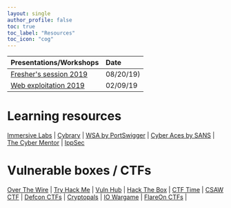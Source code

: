 ```yaml
---
layout: single
author_profile: false
toc: true
toc_label: "Resources"
toc_icon: "cog"
---
```


| Presentations/Workshops  | Date | 
|:-----------------|:----------|
[Fresher's session 2019](https://drive.google.com/open?id=1EjH3fUwpRcj9CamOM_03YdpY5_DNAvSS) |  08/20/19) |
[Web exploitation 2019](https://drive.google.com/file/d/18t87wjQnJvos3y3Aq0zj9XNUVgfcFknQ/view?usp=sharing) | 02/09/19

# Learning resources
[Immersive Labs](https://immersivelabs.online/signin) |
[Cybrary](https://www.cybrary.it/) |
[WSA by PortSwigger](https://portswigger.net/web-security) |
[Cyber Aces by SANS](https://www.cyberaces.org/courses.html) |
[The Cyber Mentor](https://www.youtube.com/channel/UC0ArlFuFYMpEewyRBzdLHiw) |
[IppSec](https://www.youtube.com/channel/UCa6eh7gCkpPo5XXUDfygQQA)

# Vulnerable boxes / CTFs
[Over The Wire](https://overthewire.org/wargames/) |
[Try Hack Me](https://tryhackme.com/dashboard) |
[Vuln Hub](https://www.vulnhub.com/) |
[Hack The Box](https://www.hackthebox.eu/home) |
[CTF Time](https://ctftime.org/event/list/upcoming) |
[CSAW CTF](https://365.csaw.io/) |
[Defcon CTFs](https://ctftime.org/ctf/1/) |
[Cryptopals](https://cryptopals.com/) |
[IO Wargame](https://io.netgarage.org/) |
[FlareOn CTFs](http://flare-on.com/) |
